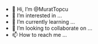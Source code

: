 - 👋 Hi, I’m @MuratTopcu
- 👀 I’m interested in ...
- 🌱 I’m currently learning ...
- 💞️ I’m looking to collaborate on ...
- 📫 How to reach me ...

<!---
MuratTopcu/MuratTopcu is a ✨ special ✨ repository because its `README.md` (this file) appears on your GitHub profile.
You can click the Preview link to take a look at your changes.
--->
